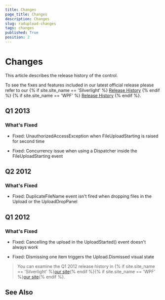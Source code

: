 ```yaml
---
title: Changes
page_title: Changes
description: Changes
slug: radupload-changes
tags: changes
published: True
position: 2
---
```


# Changes



This article describes the release history of the control.

To see the fixes and features included in our latest official release please refer to our {% if site.site_name == 'Silverlight' %} [Release History](http://www.telerik.com/support/whats-new/silverlight/release-history) {% endif %} {% if site.site_name == 'WPF' %} [Release History](http://www.telerik.com/support/whats-new/wpf/release-history) {% endif %}.


## Q1 2013

### What's Fixed

* Fixed: UnauthorizedAccessException when FileUploadStarting is raised for second time

* Fixed: Concurrency issue when using a Dispatcher inside the FileUploadStarting event

## Q2 2012

### What's Fixed

* Fixed: DuplicateFileName event isn't fired when dropping files in the Upload or the UploadDropPanel

## Q1 2012

### What's Fixed

* Fixed: Cancelling the upload in the UploadStarted() event doesn't always work

* Fixed: Dismissing one item triggers the Upload.Dismissed visual state

>You can examine the Q1 2012 release history in {% if site.site_name == 'Silverlight' %}[our site](http://www.telerik.com/products/silverlight/whats-new/release_notes/q1-2012-version-2012-1-215-271395503.aspx){% endif %}{% if site.site_name == 'WPF' %}[our site](http://www.telerik.com/products/wpf/whats-new/release-history/q1-2012-version-2012-1-215-1506305735.aspx){% endif %}.
			  

## See Also
